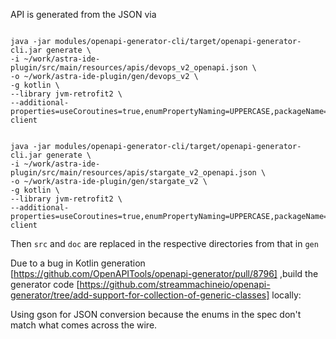 API is generated from the JSON via

```

java -jar modules/openapi-generator-cli/target/openapi-generator-cli.jar generate \
-i ~/work/astra-ide-plugin/src/main/resources/apis/devops_v2_openapi.json \
-o ~/work/astra-ide-plugin/gen/devops_v2 \
-g kotlin \
--library jvm-retrofit2 \
--additional-properties=useCoroutines=true,enumPropertyNaming=UPPERCASE,packageName=com.datastax.astra.devops_v2,artifactId=devops_v2-client


java -jar modules/openapi-generator-cli/target/openapi-generator-cli.jar generate \
-i ~/work/astra-ide-plugin/src/main/resources/apis/stargate_v2_openapi.json \
-o ~/work/astra-ide-plugin/gen/stargate_v2 \
-g kotlin \
--library jvm-retrofit2 \
--additional-properties=useCoroutines=true,enumPropertyNaming=UPPERCASE,packageName=com.datastax.astra.stargate_v2,artifactId=stargate_v2-client
```


Then `src` and `doc` are replaced in the respective directories from that in `gen`

Due to a bug in Kotlin generation [https://github.com/OpenAPITools/openapi-generator/pull/8796] ,build the generator code [https://github.com/streammachineio/openapi-generator/tree/add-support-for-collection-of-generic-classes] locally:

Using gson for JSON conversion because the enums in the spec don't match what comes across the wire.
